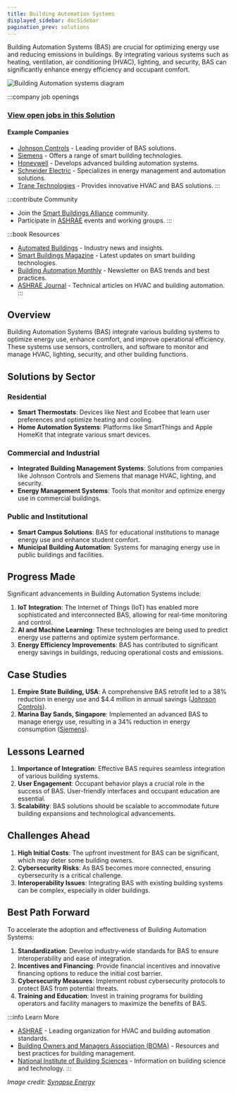 ```yaml
---
title: Building Automation Systems
displayed_sidebar: docSidebar
pagination_prev: solutions
---
```


Building Automation Systems (BAS) are crucial for optimizing energy use and reducing emissions in buildings. By integrating various systems such as heating, ventilation, air conditioning (HVAC), lighting, and security, BAS can significantly enhance energy efficiency and occupant comfort.

![Building Automation systems diagram](../static/img/building-automation.png)

:::company job openings
### [View open jobs in this Solution](https://climatebase.org/jobs?l=&q=&drawdown_solutions=Building+Automation+Systems)
#### Example Companies
- [Johnson Controls](https://www.johnsoncontrols.com) - Leading provider of BAS solutions.
- [Siemens](https://new.siemens.com/global/en/products/buildings.html) - Offers a range of smart building technologies.
- [Honeywell](https://buildings.honeywell.com) - Develops advanced building automation systems.
- [Schneider Electric](https://www.se.com/ww/en/work/solutions/building-automation-and-control.jsp) - Specializes in energy management and automation solutions.
- [Trane Technologies](https://www.trane.com/commercial/north-america/us/en.html) - Provides innovative HVAC and BAS solutions.
:::

:::contribute Community
- Join the [Smart Buildings Alliance](https://smartbuildingsalliance.org) community.
- Participate in [ASHRAE](https://www.ashrae.org) events and working groups.
:::

:::book Resources
- [Automated Buildings](https://automatedbuildings.com) - Industry news and insights.
- [Smart Buildings Magazine](https://smartbuildingsmagazine.com) - Latest updates on smart building technologies.
- [Building Automation Monthly](https://buildingautomationmonthly.com) - Newsletter on BAS trends and best practices.
- [ASHRAE Journal](https://www.ashrae.org/resources--publications/periodicals/ashrae-journal) - Technical articles on HVAC and building automation.
:::

## Overview

Building Automation Systems (BAS) integrate various building systems to optimize energy use, enhance comfort, and improve operational efficiency. These systems use sensors, controllers, and software to monitor and manage HVAC, lighting, security, and other building functions.

## Solutions by Sector

### Residential
- **Smart Thermostats**: Devices like Nest and Ecobee that learn user preferences and optimize heating and cooling.
- **Home Automation Systems**: Platforms like SmartThings and Apple HomeKit that integrate various smart devices.

### Commercial and Industrial
- **Integrated Building Management Systems**: Solutions from companies like Johnson Controls and Siemens that manage HVAC, lighting, and security.
- **Energy Management Systems**: Tools that monitor and optimize energy use in commercial buildings.

### Public and Institutional
- **Smart Campus Solutions**: BAS for educational institutions to manage energy use and enhance student comfort.
- **Municipal Building Automation**: Systems for managing energy use in public buildings and facilities.

## Progress Made

Significant advancements in Building Automation Systems include:

1. **IoT Integration**: The Internet of Things (IoT) has enabled more sophisticated and interconnected BAS, allowing for real-time monitoring and control.
2. **AI and Machine Learning**: These technologies are being used to predict energy use patterns and optimize system performance.
3. **Energy Efficiency Improvements**: BAS has contributed to significant energy savings in buildings, reducing operational costs and emissions.

## Case Studies

1. **Empire State Building, USA**: A comprehensive BAS retrofit led to a 38% reduction in energy use and $4.4 million in annual savings ([Johnson Controls](https://www.johnsoncontrols.com)).
2. **Marina Bay Sands, Singapore**: Implemented an advanced BAS to manage energy use, resulting in a 34% reduction in energy consumption ([Siemens](https://new.siemens.com/global/en/products/buildings.html)).

## Lessons Learned

1. **Importance of Integration**: Effective BAS requires seamless integration of various building systems.
2. **User Engagement**: Occupant behavior plays a crucial role in the success of BAS. User-friendly interfaces and occupant education are essential.
3. **Scalability**: BAS solutions should be scalable to accommodate future building expansions and technological advancements.

## Challenges Ahead

1. **High Initial Costs**: The upfront investment for BAS can be significant, which may deter some building owners.
2. **Cybersecurity Risks**: As BAS becomes more connected, ensuring cybersecurity is a critical challenge.
3. **Interoperability Issues**: Integrating BAS with existing building systems can be complex, especially in older buildings.

## Best Path Forward

To accelerate the adoption and effectiveness of Building Automation Systems:

1. **Standardization**: Develop industry-wide standards for BAS to ensure interoperability and ease of integration.
2. **Incentives and Financing**: Provide financial incentives and innovative financing options to reduce the initial cost barrier.
3. **Cybersecurity Measures**: Implement robust cybersecurity protocols to protect BAS from potential threats.
4. **Training and Education**: Invest in training programs for building operators and facility managers to maximize the benefits of BAS.

:::info Learn More
- [ASHRAE](https://www.ashrae.org) - Leading organization for HVAC and building automation standards.
- [Building Owners and Managers Association (BOMA)](https://www.boma.org) - Resources and best practices for building management.
- [National Institute of Building Sciences](https://www.nibs.org) - Information on building science and technology.
:::

_Image credit: [Synapse Energy](https://www.synapse-energy.com/expertise/building-automation-systems)_